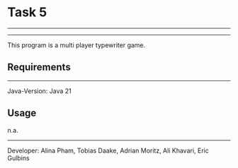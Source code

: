 # Task 5

---

---

This program is a multi player typewriter game.

## Requirements

---

Java-Version: Java 21

## Usage

n.a.

---

Developer: Alina Pham, Tobias Daake, Adrian Moritz, Ali Khavari, Eric Gulbins
